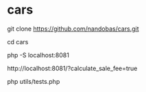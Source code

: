 # cars

git clone https://github.com/nandobas/cars.git

cd cars

php -S localhost:8081

http://localhost:8081/?calculate_sale_fee=true

php utils/tests.php 
